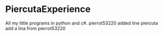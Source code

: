 # PiercutaExperience
All my little programs in python and c#.
pierrot53220 added line
piercuta add a lina
from pierrot53220

